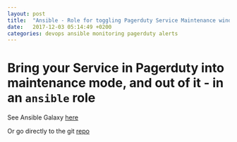 ```yaml
---
layout: post
title:  "Ansible - Role for toggling Pagerduty Service Maintenance window"
date:   2017-12-03 05:14:49 +0200
categories: devops ansible monitoring pagerduty alerts
---
```

# Bring your Service in Pagerduty into maintenance mode, and out of it - in an `ansible` role

See Ansible Galaxy [here](https://galaxy.ansible.com/giladju/pagerduty_maintenance/)

Or go directly to the git [repo](https://github.com/giladju/pagerduty_maintenance)

